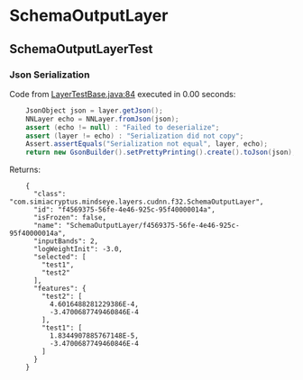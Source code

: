 # SchemaOutputLayer
## SchemaOutputLayerTest
### Json Serialization
Code from [LayerTestBase.java:84](../../../../../../../../../MindsEye/src/test/java/com/simiacryptus/mindseye/layers/LayerTestBase.java#L84) executed in 0.00 seconds: 
```java
    JsonObject json = layer.getJson();
    NNLayer echo = NNLayer.fromJson(json);
    assert (echo != null) : "Failed to deserialize";
    assert (layer != echo) : "Serialization did not copy";
    Assert.assertEquals("Serialization not equal", layer, echo);
    return new GsonBuilder().setPrettyPrinting().create().toJson(json);
```

Returns: 

```
    {
      "class": "com.simiacryptus.mindseye.layers.cudnn.f32.SchemaOutputLayer",
      "id": "f4569375-56fe-4e46-925c-95f40000014a",
      "isFrozen": false,
      "name": "SchemaOutputLayer/f4569375-56fe-4e46-925c-95f40000014a",
      "inputBands": 2,
      "logWeightInit": -3.0,
      "selected": [
        "test1",
        "test2"
      ],
      "features": {
        "test2": [
          4.6016488281229386E-4,
          -3.4700687749460846E-4
        ],
        "test1": [
          1.8344907885767148E-5,
          -3.4700687749460846E-4
        ]
      }
    }
```



